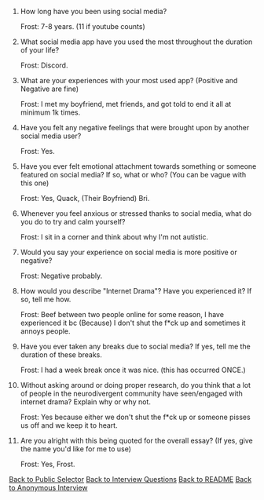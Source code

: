 1) How long have you been using social media?

    Frost: 7-8 years. (11 if youtube counts)

 2) What social media app have you used the most throughout the duration of your life?

    Frost: Discord.

 3) What are your experiences with your most used app? (Positive and Negative are fine)

    Frost: I met my boyfriend, met friends, and got told to end it all at minimum 1k times.

4) Have you felt any negative feelings that were brought upon by another social media user?

    Frost: Yes.

5) Have you ever felt emotional attachment towards something or someone featured on social media? If so, what or who? (You can be vague with this one)

    Frost: Yes, Quack, (Their Boyfriend) Bri.

 6) Whenever you feel anxious or stressed thanks to social media, what do you do to try and calm yourself?

    Frost: I sit in a corner and think about why I'm not autistic.

7) Would you say your experience on social media is more positive or negative?

    Frost: Negative probably.

 8) How would you describe "Internet Drama"? Have you experienced it? If so, tell me how.

    Frost: Beef between two people online for some reason, I have experienced it bc (Because) I don't shut the f*ck up and sometimes it annoys people.

9) Have you ever taken any breaks due to social media? If yes, tell me the duration of these breaks.

    Frost: I had a week break once it was nice. (this has occurred ONCE.)

10) Without asking around or doing proper research, do you think that a lot of people in the neurodivergent community have seen/engaged with internet drama? Explain why or why not.

    Frost: Yes because either we don't shut the f*ck up or someone pisses us off and we keep it to heart.

11) Are you alright with this being quoted for the overall essay? (If yes, give the name you'd like for me to use)

    Frost: Yes, Frost.
    
[Back to Public Selector](public-interview-selector.md)
[Back to Interview Questions](../interview-questions.md)
[Back to README](../README.md)
[Back to Anonymous Interview](../anonymous-files/anonymous-interviews.md)
